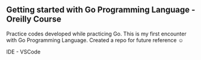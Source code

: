 ## Getting started with Go Programming Language - Oreilly Course

Practice codes developed while practicing Go. This is my first encounter with Go Programming Language.
Created a repo for future reference :relaxed:

IDE - VSCode
